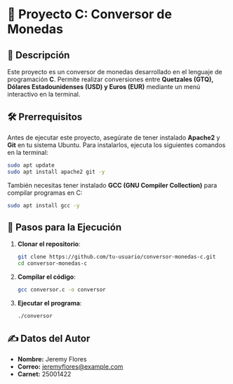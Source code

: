 # 📌 Proyecto C: Conversor de Monedas

## 📖 Descripción
Este proyecto es un conversor de monedas desarrollado en el lenguaje de programación **C**. Permite realizar conversiones entre **Quetzales (GTQ), Dólares Estadounidenses (USD) y Euros (EUR)** mediante un menú interactivo en la terminal.

## 🛠 Prerrequisitos
Antes de ejecutar este proyecto, asegúrate de tener instalado **Apache2** y **Git** en tu sistema Ubuntu. Para instalarlos, ejecuta los siguientes comandos en la terminal:

```sh
sudo apt update
sudo apt install apache2 git -y
```

También necesitas tener instalado **GCC (GNU Compiler Collection)** para compilar programas en C:

```sh
sudo apt install gcc -y
```

## 🚀 Pasos para la Ejecución
1. **Clonar el repositorio**:
   ```sh
   git clone https://github.com/tu-usuario/conversor-monedas-c.git
   cd conversor-monedas-c
   ```
2. **Compilar el código**:
   ```sh
   gcc conversor.c -o conversor
   ```
3. **Ejecutar el programa**:
   ```sh
   ./conversor
   ```
## ✍️ Datos del Autor
- **Nombre:** Jeremy Flores  
- **Correo:** jeremyflores@example.com  
- **Carnet:** 25001422

